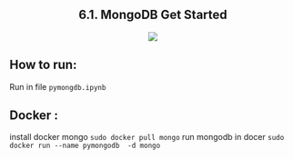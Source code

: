   <h2 align="center">6.1. MongoDB Get Started</h2>
  <p align="center" ><img src = "https://skillicons.dev/icons?i=py,mongodb,docker"></p>


## How to run:

Run in file  ``pymongdb.ipynb``

## Docker :
install docker mongo 
``
sudo docker pull mongo
``
run mongodb in docer
``
sudo docker run --name pymongodb  -d mongo
``
